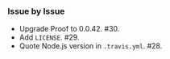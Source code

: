 ### Issue by Issue

 * Upgrade Proof to 0.0.42. #30.
 * Add `LICENSE`. #29.
 * Quote Node.js version in `.travis.yml`. #28.
